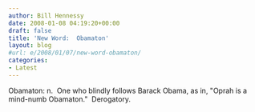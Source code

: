 ```yaml
---
author: Bill Hennessy
date: 2008-01-08 04:19:20+00:00
draft: false
title: 'New Word:  Obamaton'
layout: blog
#url: e/2008/01/07/new-word-obamaton/
categories:
- Latest
---
```


Obamaton: n.  One who blindly follows Barack Obama, as in, "Oprah is a mind-numb Obamaton."  Derogatory.
